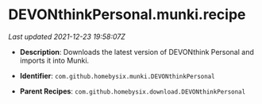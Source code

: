 # DEVONthinkPersonal.munki.recipe

_Last updated 2021-12-23 19:58:07Z_

- **Description**: Downloads the latest version of DEVONthink Personal and imports it into Munki.

- **Identifier**: `com.github.homebysix.munki.DEVONthinkPersonal`

- **Parent Recipes**: `com.github.homebysix.download.DEVONthinkPersonal`